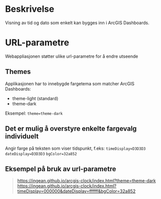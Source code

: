 # Beskrivelse
Visning av tid og dato som enkelt kan bygges inn i ArcGIS Dashboards.

# URL-parametre
Webappliasjonen støtter ulike url-parametre for å endre utseende

## Themes
Applikasjonen har to innebygde fargetema som matcher ArcGIS Dashboards:
* theme-light (standard)
* theme-dark

Eksempel:
`theme=theme-dark`

## Det er mulig å overstyre enkelte fargevalg individuelt
Angir farge på teksten som viser tidspunkt, f.eks:
`timeDisplay=D3D3D3`
`dateDisplay=D3D3D3`
`bgColor=32a852`

## Eksempel på bruk av url-parametre
>https://ingean.github.io/arcgis-clock/index.html?theme=theme-dark
>https://ingean.github.io/arcgis-clock/index.html?timeDisplay=000000&dateDisplay=ffffff&bgColor=32a852
